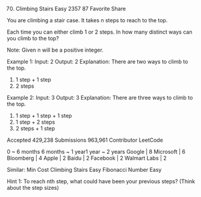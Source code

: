 70. Climbing Stairs
Easy 2357 87 Favorite Share

You are climbing a stair case. It takes n steps to reach to the top.

Each time you can either climb 1 or 2 steps. In how many distinct ways can you climb to the top?

Note: Given n will be a positive integer.

Example 1:
Input: 2
Output: 2
Explanation: There are two ways to climb to the top.
1. 1 step + 1 step
2. 2 steps

Example 2:
Input: 3
Output: 3
Explanation: There are three ways to climb to the top.
1. 1 step + 1 step + 1 step
2. 1 step + 2 steps
3. 2 steps + 1 step

Accepted 429,238
Submissions 963,961
Contributor LeetCode

0 ~ 6 months
6 months ~ 1 year1 year ~ 2 years
Google | 8 Microsoft | 6 Bloomberg | 4 Apple | 2 Baidu | 2 Facebook | 2 Walmart Labs | 2

Similar:
Min Cost Climbing Stairs Easy
Fibonacci Number Easy

Hint 1:
To reach nth step, what could have been your previous steps? (Think about the step sizes)
